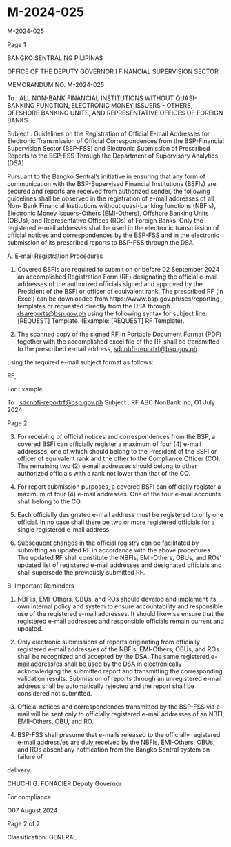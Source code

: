 # M-2024-025

M-2024-025

Page 1

BANGKO SENTRAL NG PILIPINAS

OFFICE OF THE DEPUTY GOVERNOR I FINANCIAL SUPERVISION SECTOR

MEMORANDUM NO. M-2024-025

To : ALL NON-BANK FINANCIAL INSTITUTIONS WITHOUT QUASI- BANKING FUNCTION, ELECTRONIC MONEY ISSUERS - OTHERS, OFFSHORE BANKING UNITS, AND REPRESENTATIVE OFFICES OF FOREIGN BANKS

Subject : Guidelines on the Registration of Official E-mail Addresses for Electronic Transmission of Official Correspondences from the BSP-Financial Supervision Sector (BSP-FSS) and Electronic Submission of Prescribed Reports to the BSP-FSS Through the Department of Supervisory Analytics (DSA)

Pursuant to the Bangko Sentral’s initiative in ensuring that any form of communication with the BSP-Supervised Financial Institutions (BSFls) are secured and reports are received from authorized sender, the following guidelines shall be observed in the registration of e-mail addresses of all Non- Bank Financial Institutions without quasi-banking functions (NBFIs), Electronic Money Issuers-Others (EMI-Others), Offshore Banking Units (OBUs), and Representative Offices (ROs) of Foreign Banks. Only the registered e-mail addresses shall be used in the electronic transmission of official notices and correspondences by the BSP-FSS and in the electronic submission of its prescribed reports to BSP-FSS through the DSA.

A. E-mail Registration Procedures

1. Covered BSFIs are required to submit on or before 02 September 2024 an accomplished Registration Form (RF) designating the official e-mail addresses of the authorized officials signed and approved by the President of the BSFI or officer of equivalent rank. The prescribed RF (in Excel) can be downloaded from https:/Awww.bsp.gov.ph/ses/reporting_ templates or requested directly from the DSA through dsareports@bsp.gov.ph using the following syntax for subject line: [REQUEST] <Report Name> Template. (Example: [REQUEST] RF Template).

2. The scanned copy of the signed RF in Portable Document Format (PDF) together with the accomplished excel file of the RF shall be transmitted to the prescribed e-mail address, sdcnbfi-reportrf@bsp.gov.ph.

using the required e-mail subject format as follows:

RF<space><BSFI Name>,<space><Date of President or officer of equivalent rank Approval in dd Month yyyy>

For Example,

To : sdcnbfi-reportrf@bsp.gov.ph Subject : RF ABC NonBank Inc, O1 July 2024

Page 2

3. For receiving of official notices and correspondences from the BSP, a covered BSFI can officially register a maximum of four (4) e-mail addresses, one of which should belong to the President of the BSFI or officer of equivalent rank and the other to the Compliance Officer (CO). The remaining two (2) e-mail addresses should belong to other authorized officials with a rank not lower than that of the CO.

4. For report submission purposes, a covered BSFI can officially register a maximum of four (4) e-mail addresses. One of the four e-mail accounts shall belong to the CO.

5. Each officially designated e-mail address must be registered to only one official. In no case shall there be two or more registered officials for a single registered e-mail address.

6. Subsequent changes in the official registry can be facilitated by submitting an updated RF in accordance with the above procedures. The updated RF shall constitute the NBFls, EMl-Others, OBUs, and ROs’ updated list of registered e-mail addresses and designated officials and shall supersede the previously submitted RF.

B. Important Reminders

1. NBFlis, EMI-Others, OBUs, and ROs should develop and implement its own internal policy and system to ensure accountability and responsible use of the registered e-mail addresses. It should likewise ensure that the registered e-mail addresses and responsible officials remain current and updated.

2. Only electronic submissions of reports originating from officially registered e-mail address/es of the NBFls, EMl-Others, OBUs, and ROs shall be recognized and accepted by the DSA. The same registered e-mail address/es shall be used by the DSA in electronically acknowledging the submitted report and transmitting the corresponding validation results. Submission of reports through an unregistered e-mail address shall be automatically rejected and the report shall be considered not submitted.

3. Official notices and correspondences transmitted by the BSP-FSS via e-mail will be sent only to officially registered e-mail addresses of an NBFI, EMlI-Others, OBU, and RO.

4. BSP-FSS shall presume that e-mails released to the officially registered e-mail address/es are duly received by the NBFls, EMl-Others, OBUs, and ROs absent any notification from the Bangko Sentral system on failure of

delivery. 

CHUCHI G. FONACIER Deputy Governor

For compliance.

O07 August 2024

Page 2 of 2

Classification: GENERAL